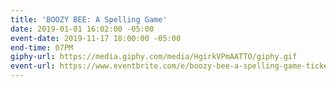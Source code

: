 ```yaml
---
title: 'BOOZY BEE: A Spelling Game'
date: 2019-01-01 16:02:00 -05:00
event-date: 2019-11-17 18:00:00 -05:00
end-time: 07PM
giphy-url: https://media.giphy.com/media/HgirkVPmAATTO/giphy.gif
event-url: https://www.eventbrite.com/e/boozy-bee-a-spelling-game-tickets-78196123711
---
```


